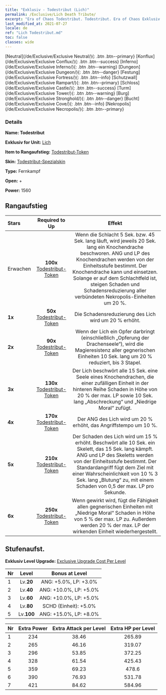 ```yaml
---
title: "Exklusiv - Todestribut (Lich)"
permalink: /Exclusive/Lich Death Tribute/
excerpt: "Era of Chaos Todestribut. Todestribut. Era of Chaos Exklusiv Todestribut. Lich Exklusiv."
last_modified_at: 2021-07-27
locale: de
ref: "Lich Todestribut.md"
toc: false
classes: wide
---
```

 [Neutral](/de/Exclusive/Exclusive Neutral/){: .btn .btn--primary} [Konflux](/de/Exclusive/Exclusive Conflux/){: .btn .btn--success} [Inferno](/de/Exclusive/Exclusive Inferno/){: .btn .btn--warning} [Dungeon](/de/Exclusive/Exclusive Dungeon/){: .btn .btn--danger} [Festung](/de/Exclusive/Exclusive Fortress/){: .btn .btn--info} [Schutzwall](/de/Exclusive/Exclusive Rampart/){: .btn .btn--primary} [Schloss](/de/Exclusive/Exclusive Castle/){: .btn .btn--success} [Turm](/de/Exclusive/Exclusive Tower/){: .btn .btn--warning} [Burg](/de/Exclusive/Exclusive Stronghold/){: .btn .btn--danger} [Bucht](/de/Exclusive/Exclusive Cove/){: .btn .btn--info} [Nekropolis](/de/Exclusive/Exclusive Necropolis/){: .btn .btn--primary} 

### Details
 **Name: Todestribut** 

 **Exklusiv for Unit:** [Lich](/de/units/Lich/) 

 **Item to Rangaufstieg:** [Todestribut-Token](/ItemsDE/con_978/)

 **Skin:** [Todestribut-Spezialskin](/ItemsDE/con_646/)

 **Type:** Fernkampf

 **Open:** +

 **Power:** 1560

## Rangaufstieg

  |     Stars    |  Required to Up | Effekt |
  |:-------------|:---------------:|:---------------:|
  |  Erwachen  | **100x** [Todestribut-Token](/ItemsDE/con_978/) | <Opferung der Drachenseele> Wenn die Schlacht 5 Sek. bzw. 45 Sek. lang läuft, wird jeweils 20 Sek. lang ein Knochendrache beschworen. ANG und LP des Knochendrachen werden von der Einheitsstufe bestimmt. Der Knochendrache kann <Angst> und <Durchdringung> einsetzen. Solange er auf dem Schlachtfeld ist, steigen Schaden und Schadensreduzierung aller verbündeten Nekropolis-Einheiten um 20 %. |
  | **1x** <i class="fas fa-star"/> | **50x** [Todestribut-Token](/ItemsDE/con_978/) | Die Schadensreduzierung des Lich wird um 20 % erhöht. |
  | **2x** <i class="fas fa-star"/> | **90x** [Todestribut-Token](/ItemsDE/con_978/) | Wenn der Lich ein Opfer darbringt (einschließlich „Opferung der Drachenseele“), wird die Magieresistenz aller gegnerischen Einheiten 10 Sek. lang um 20 % reduziert, bis 3 Stapel. |
  | **3x** <i class="fas fa-star"/> | **130x** [Todestribut-Token](/ItemsDE/con_978/) | <Seelenraub> Der Lich beschwört alle 15 Sek. eine Seele eines Knochendrachen, die einer zufälligen Einheit in der hinteren Reihe Schaden in Höhe von 20 % der max. LP sowie 10 Sek. lang „Abschreckung“ und „Niedrige Moral“ zufügt. |
  | **4x** <i class="fas fa-star"/> | **170x** [Todestribut-Token](/ItemsDE/con_978/) | Der ANG des Lich wird um 20 % erhöht, das Angriffstempo um 10 %. |
  | **5x** <i class="fas fa-star"/> | **210x** [Todestribut-Token](/ItemsDE/con_978/) | Der Schaden des Lich wird um 15 % erhöht. Beschwört alle 10 Sek. ein Skelett, das 15 Sek. lang kämpft. ANG und LP des Skeletts werden von der Einheitsstufe bestimmt. Der Standardangriff fügt dem Ziel mit einer Wahrscheinlichkeit von 10 % 3 Sek. lang „Blutung“ zu, mit einem Schaden von 0,5 der max. LP pro Sekunde. |
  | **6x** <i class="fas fa-star"/> | **250x** [Todestribut-Token](/ItemsDE/con_978/) | Wenn <Seelenraub> gewirkt wird, fügt die Fähigkeit allen gegnerischen Einheiten mit „Niedrige Moral“ Schaden in Höhe von 5 % der max. LP zu. Außerdem werden 20 % der max. LP der wirkenden Einheit wiederhergestellt. |


## Stufenaufst.
 **Exklusiv Level Upgrade:** [Exclusive Upgrade Cost Per Level](/Exclusive/ExclusiveUpgradeCostPerLevel/)

  |  Nr  |   Level  | Bonus at Level |
  |:-----|:--------:|:--------------:|
  | 1 | Lv.**20** | ANG: +5.0%, LP: +3.0% |
  | 2 | Lv.**40** | ANG: +10.0%, LP: +5.0% |
  | 3 | Lv.**60** | ANG: +10.0%, LP: +5.0% |
  | 4 | Lv.**80** | SCHD (Einheit): +5.0% |
  | 5 | Lv.**100** | ANG: +15.0%, LP: +8.0% |


  |  Nr  |  Extra Power | Extra Attack per Level | Extra HP per Level |
  |:-----|:--------:|:--------:|:--------:|
  | 1 | 234 | 38.46 | 265.89 |
  | 2 | 265 | 46.16 | 319.07 |
  | 3 | 296 | 53.85 | 372.25 |
  | 4 | 328 | 61.54 | 425.43 |
  | 5 | 359 | 69.23 | 478.6 |
  | 6 | 390 | 76.93 | 531.78 |
  | 7 | 421 | 84.62 | 584.96 |


